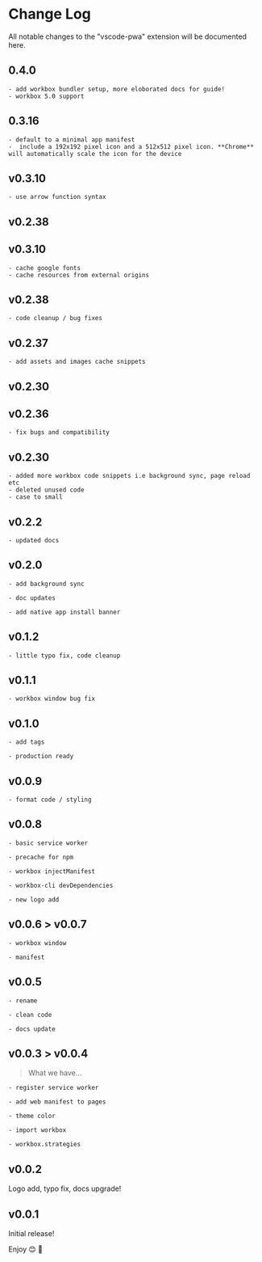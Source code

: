 # Change Log

All notable changes to the "vscode-pwa" extension will be documented here.

## 0.4.0
    - add workbox bundler setup, more eloborated docs for guide!
    - workbox 5.0 support

## 0.3.16
    - default to a minimal app manifest
    -  include a 192x192 pixel icon and a 512x512 pixel icon. **Chrome** will automatically scale the icon for the device

## v0.3.10

    - use arrow function syntax

## v0.2.38

## v0.3.10

    - cache google fonts 
    - cache resources from external origins 

## v0.2.38

    - code cleanup / bug fixes

## v0.2.37

    - add assets and images cache snippets

## v0.2.30

## v0.2.36

    - fix bugs and compatibility

## v0.2.30

    - added more workbox code snippets i.e background sync, page reload etc
    - deleted unused code
    - case to small

## v0.2.2

    - updated docs

## v0.2.0

    - add background sync

    - doc updates

    - add native app install banner

## v0.1.2

    - little typo fix, code cleanup

## v0.1.1

    - workbox window bug fix

## v0.1.0

    - add tags

    - production ready

## v0.0.9

    - format code / styling

## v0.0.8

    - basic service worker

    - precache for npm

    - workbox injectManifest

    - workbox-cli devDependencies

    - new logo add

## v0.0.6 > v0.0.7

    - workbox window

    - manifest

## v0.0.5

    - rename

    - clean code

    - docs update

## v0.0.3 > v0.0.4

> What we have...

    - register service worker

    - add web manifest to pages

    - theme color

    - import workbox

    - workbox.strategies

## v0.0.2

Logo add, typo fix, docs upgrade!

## v0.0.1

Initial release!

Enjoy 😊 🐥
